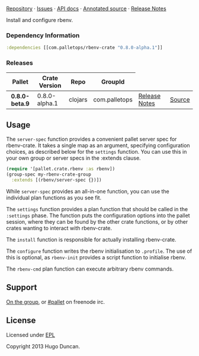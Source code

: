 [Repository](https://github.com/pallet/rbenv-crate) &#xb7;
[Issues](https://github.com/pallet/rbenv-crate/issues) &#xb7;
[API docs](http://palletops.com/rbenv-crate/0.8/api) &#xb7;
[Annotated source](http://palletops.com/rbenv-crate/0.8/annotated/uberdoc.html) &#xb7;
[Release Notes](https://github.com/pallet/rbenv-crate/blob/develop/ReleaseNotes.md)

Install and configure rbenv.

### Dependency Information

```clj
:dependencies [[com.palletops/rbenv-crate "0.8.0-alpha.1"]]
```

### Releases

<table>
<thead>
  <tr><th>Pallet</th><th>Crate Version</th><th>Repo</th><th>GroupId</th></tr>
</thead>
<tbody>
  <tr>
    <th>0.8.0-beta.9</th>
    <td>0.8.0-alpha.1</td>
    <td>clojars</td>
    <td>com.palletops</td>
    <td><a href='https://github.com/pallet/rbenv-crate/blob/0.8.0-alpha.1/ReleaseNotes.md'>Release Notes</a></td>
    <td><a href='https://github.com/pallet/rbenv-crate/blob/0.8.0-alpha.1/'>Source</a></td>
  </tr>
</tbody>
</table>

## Usage

The `server-spec` function provides a convenient pallet server spec for
rbenv-crate.  It takes a single map as an argument, specifying configuration
choices, as described below for the `settings` function.  You can use this
in your own group or server specs in the :extends clause.

```clj
(require '[pallet.crate.rbenv :as rbenv])
(group-spec my-rbenv-crate-group
  :extends [(rbenv/server-spec {})])
```

While `server-spec` provides an all-in-one function, you can use the individual
plan functions as you see fit.

The `settings` function provides a plan function that should be called in the
`:settings` phase.  The function puts the configuration options into the pallet
session, where they can be found by the other crate functions, or by other
crates wanting to interact with rbenv-crate.

The `install` function is responsible for actually installing rbenv-crate.

The `configure` function writes the rbenv initialisation to `.profile`.  The use
of this is optional, as `rbenv-init` provides a script function to initialise
rbenv.

The `rbenv-cmd` plan function can execute arbitrary rbenv commands.

## Support

[On the group](http://groups.google.com/group/pallet-clj), or
[#pallet](http://webchat.freenode.net/?channels=#pallet) on freenode irc.

## License

Licensed under [EPL](http://www.eclipse.org/legal/epl-v10.html)

Copyright 2013 Hugo Duncan.

